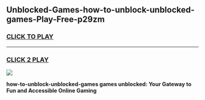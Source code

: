 
## Unblocked-Games-how-to-unblock-unblocked-games-Play-Free-p29zm
<h3>
<a href="https://premium76.site?title=how-to-unblock-unblocked-games&ref=15A">CLICK TO PLAY</a></h3>
<hr>

<h3>
<a href="https://premium76.site?title=how-to-unblock-unblocked-games&ref=15A">CLICK 2 PLAY</a>
  
</h3>

<a href="https://premium76.site?title=how-to-unblock-unblocked-games&ref=15A"><img src="https://clearcache.store/games.png"></a>


**how-to-unblock-unblocked-games games unblocked: Your Gateway to Fun and Accessible Online Gaming**
